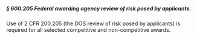 ##### § 600.205 Federal awarding agency review of risk posed by applicants. #####

Use of 2 CFR 200.205 (the DOS review of risk posed by applicants) is required for all selected competitive and non-competitive awards.
